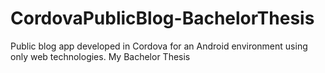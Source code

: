 # CordovaPublicBlog-BachelorThesis
Public blog app developed in Cordova for an Android environment using only web technologies.
My Bachelor Thesis
